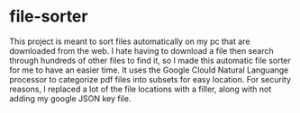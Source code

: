# file-sorter

This project is meant to sort files automatically on my pc that are downloaded from the web. I hate having to download a file then search through hundreds of other files to find it, so I made this automatic file sorter for me to have an easier time. It uses the Google Clould Natural Languange processor to categorize pdf files into subsets for easy location. For security reasons, I replaced a lot of the file locations with a filler, along with not adding my google JSON key file.

